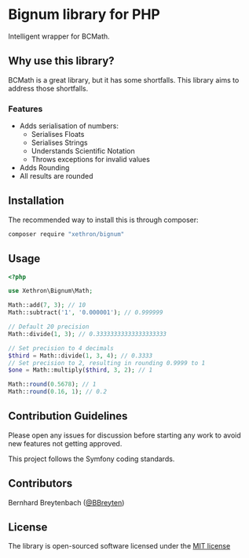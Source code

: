 # Bignum library for PHP
Intelligent wrapper for BCMath.

## Why use this library?
BCMath is a great library, but it has some shortfalls.
This library aims to address those shortfalls.

### Features
* Adds serialisation of numbers:
  * Serialises Floats
  * Serialises Strings
  * Understands Scientific Notation
  * Throws exceptions for invalid values
* Adds Rounding
* All results are rounded

## Installation
The recommended way to install this is through composer:

```bash
composer require "xethron/bignum"
```

## Usage
```php
<?php

use Xethron\Bignum\Math;

Math::add(7, 3); // 10
Math::subtract('1', '0.000001'); // 0.999999

// Default 20 precision
Math::divide(1, 3); // 0.33333333333333333333

// Set precision to 4 decimals
$third = Math::divide(1, 3, 4); // 0.3333
// Set precision to 2, resulting in rounding 0.9999 to 1
$one = Math::multiply($third, 3, 2); // 1

Math::round(0.5678); // 1
Math::round(0.16, 1); // 0.2
```

## Contribution Guidelines
Please open any issues for discussion before starting any work to avoid new features not getting approved.

This project follows the Symfony coding standards.

## Contributors
Bernhard Breytenbach ([@BBreyten](https://twitter.com/BBreyten))

## License
The library is open-sourced software licensed under the [MIT license](http://opensource.org/licenses/MIT)

